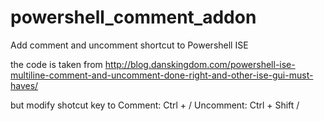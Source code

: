 # powershell_comment_addon
Add comment and uncomment shortcut to Powershell ISE

the code is taken from http://blog.danskingdom.com/powershell-ise-multiline-comment-and-uncomment-done-right-and-other-ise-gui-must-haves/

but modify shotcut key to 
Comment:   Ctrl + / 
Uncomment: Ctrl + Shift /
